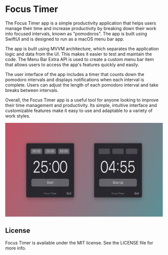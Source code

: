# Focus Timer

The Focus Timer app is a simple productivity application that helps users manage their time and increase productivity by breaking down their work into focused intervals, known as "pomodoros". The app is built using SwiftUI and is designed to run as a macOS menu bar app.

The app is built using MVVM architecture, which separates the application logic and data from the UI. This makes it easier to test and maintain the code. The Menu Bar Extra API is used to create a custom menu bar item that allows users to access the app's features quickly and easily.

The user interface of the app includes a timer that counts down the pomodoro intervals and displays notifications when each interval is complete. Users can adjust the length of each pomodoro interval and take breaks between intervals.

Overall, the Focus Timer app is a useful tool for anyone looking to improve their time management and productivity. Its simple, intuitive interface and customizable features make it easy to use and adaptable to a variety of work styles.

<img src="https://github.com/robertpinl/FocusTimer/blob/main/ReadmeAssets/FocusTimerScreenshot.png" width="" height="300"/>

## License
Focus Timer is available under the MIT license. See the LICENSE file for more info.



